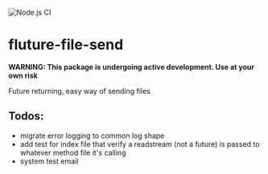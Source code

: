 ![Node.js CI](https://github.com/q6-enterprises-inc/fluture-file-send/workflows/Node.js%20CI/badge.svg?branch=master)
# fluture-file-send

**WARNING:  This package is undergoing active development.  Use at your own risk**

Future returning, easy way of sending files

## Todos:
- migrate error logging to common log shape
- add test for index file that verify a readstream (not a future) is passed to whatever method file it's calling
- system test email
